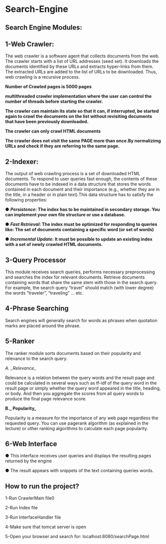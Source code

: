 # Search-Engine

## Search Engine Modules:

## 1-Web Crawler:

The web crawler is a software agent that collects documents from the web. The crawler starts with a list of URL
addresses (seed set). It downloads the documents identified by these URLs and extracts hyper-links from them.
The extracted URLs are added to the list of URLs to be downloaded. Thus, web crawling is a recursive process.

**Number of Crawled pages is 5000 pages**

**multithreaded crawler implementation where the user can control the number of threads
before starting the crawler.**

**The crawler can maintain its state so that it can, if interrupted, be started again to crawl the documents
on the list without revisiting documents that have been previously downloaded.**

**The crawler can only crawl HTML documents**

**The crawler does not visit the same PAGE more than once.By normalizimg URLs and check if they are
referring to the same page.**


## 2-Indexer:

The output of web crawling process is a set of downloaded HTML documents. To respond to user queries fast
enough, the contents of these documents have to be indexed in a data structure that stores the words
contained in each document and their importance (e.g., whether they are in the title, in a header or in plain
text).This data structure has to satisfy the following properties:

● **_Persistence_: The index has to be maintained in secondary storage. You can implement your own file
structure or use a database.**

● **_Fast Retrieval_: The index must be optimized for responding to queries like: The set of documents containing a specific word (or set of words)**

● **_Incremental Update_: It must be possible to update an existing index with a set of newly crawled HTML documents.**

## 3-Query Processor

This module receives search queries, performs necessary preprocessing and searches the index for relevant
documents. Retrieve documents containing words that share the same stem with those in the search query.
For example, the search query “travel” should match (with lower degree) the words “traveler”, “traveling” ... etc.

## 4-Phrase Searching

Search engines will generally search for words as phrases when quotation marks are placed around the
phrase.

## 5-Ranker

The ranker module sorts documents based on their popularity and relevance to the search query.

**A. _Relevance*_*

Relevance is a relation between the query words and the result page and could be calculated in several
ways such as tf-idf of the query word in the result page or simply whether the query word appeared in
the title, heading, or body. And then you aggregate the scores from all query words to produce the final
page relevance score.

**B._ Popularity_**

Popularity is a measure for the importance of any web page regardless the requested query. You can
use pagerank algorithm (as explained in the lecture) or other ranking algorithms to calculate each page
popularity.

## 6-Web Interface

● This interface receives user queries and displays the resulting pages returned by the engine

● The result appears with snippets of the text containing queries words.

## How to run the project?

1-Run CrawlerMain file0

2-Run Index file

3-Run InterfaceHandler file

4-Make sure that tomcat server is open

5-Open your browser and search for: localhost:8080/searchPage.html
